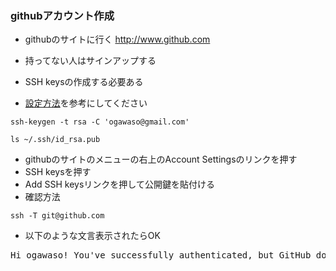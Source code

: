 ### githubアカウント作成
- githubのサイトに行く http://www.github.com
- 持ってない人はサインアップする

- SSH keysの作成する必要ある
- [設定方法](https://help.github.com/articles/generating-ssh-keys)を参考にしてください
```console
ssh-keygen -t rsa -C 'ogawaso@gmail.com'
```
```console
ls ~/.ssh/id_rsa.pub
```
- githubのサイトのメニューの右上のAccount Settingsのリンクを押す
- SSH keysを押す
- Add SSH keysリンクを押して公開鍵を貼付ける
- 確認方法
```console
ssh -T git@github.com
```
- 以下のような文言表示されたらOK
<pre>
Hi ogawaso! You've successfully authenticated, but GitHub does not provide shell access
</pre>

